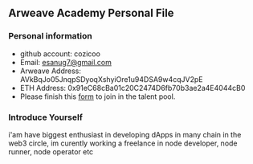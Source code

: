 ## Arweave Academy Personal File

### Personal information

- github account: cozicoo
- Email: esanug7@gmail.com
- Arweave Address: AVkBqJo05JnqpSDyoqXshyiOre1u94DSA9w4cqJV2pE
- ETH Address: 0x91eC68cBa01c20C2474D6fb70b3ae2a4E4044cB0
- Please finish this [form](https://docs.google.com/forms/d/e/1FAIpQLSfWA5fIIcBgmRppm3jNz5vmf9Mai_QMVil-2pO4r7YKn_Zhtw/viewform?usp=sf_link) to join in the talent pool.

### Introduce Yourself
 i'am have biggest enthusiast in developing dApps in many chain in the web3 circle, im curently working a freelance in node developer, node runner, node operator etc

